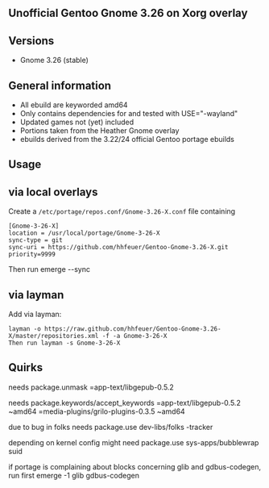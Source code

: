 Unofficial Gentoo Gnome 3.26 on Xorg overlay
--------------------------------------------

Versions
--------

 - Gnome 3.26 (stable)

General information
-------------------

 - All ebuild are keyworded amd64
 - Only contains dependencies for and tested with USE="-wayland"
 - Updated games not (yet) included
 - Portions taken from the Heather Gnome overlay
 - ebuilds derived from the 3.22/24 official Gentoo portage ebuilds

Usage
-----

## via local overlays

Create a `/etc/portage/repos.conf/Gnome-3.26-X.conf` file containing

```
[Gnome-3-26-X]
location = /usr/local/portage/Gnome-3-26-X
sync-type = git
sync-uri = https://github.com/hhfeuer/Gentoo-Gnome-3.26-X.git
priority=9999
```

Then run emerge --sync

## via layman

Add via layman:

	layman -o https://raw.github.com/hhfeuer/Gentoo-Gnome-3.26-X/master/repositories.xml -f -a Gnome-3-26-X
	Then run layman -s Gnome-3-26-X

Quirks
------
needs package.unmask
	=app-text/libgepub-0.5.2

needs package.keywords/accept_keywords
	=app-text/libgepub-0.5.2 ~amd64
	=media-plugins/grilo-plugins-0.3.5 ~amd64

due to bug in folks needs package.use
	dev-libs/folks -tracker

depending on kernel config might need package.use
	sys-apps/bubblewrap suid

if portage is complaining about blocks concerning glib and gdbus-codegen, run first
	emerge -1 glib gdbus-codegen



